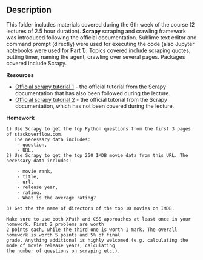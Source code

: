 ## Description
This folder includes materials covered during the 6th week of the course (2 lectures of 2.5 hour duration). **Scrapy** scraping and crawling framework was introduced following the official documentation. Sublime text editor and command prompt (directly) were used for executing the code (also Jupyter notebooks were used for Part 1). Topics covered include scraping quotes, putting timer, naming the agent, crawling over several pages. Packages covered include Scrapy.

**Resources**

- [Official scrapy tutorial 1](https://doc.scrapy.org/en/latest/intro/tutorial.html) - the official tutorial from the Scrapy documentation that has also been followed during the lecture.
- [Official scrapy tutorial 2](http://scrapy2.readthedocs.io/en/latest/intro/tutorial.html) - the official tutorial from the Scrapy documentation, which has not been covered during the lecture.

**Homework**

```
1) Use Scrapy to get the top Python questions from the first 3 pages of stackoverflow.com.
   The necessary data includes:
    - question,
    - URL.
2) Use Scrapy to get the top 250 IMDB movie data from this URL. The necessary data includes:

    - movie rank,
    - title,
    - url,
    - release year,
    - rating.
    - What is the average rating?

3) Get the the name of directors of the top 10 movies on IMDB.

Make sure to use both XPath and CSS approaches at least once in your homework. First 2 problems are worth
2 points each, while the third one is worth 1 mark. The overall homework is worth 5 points and 5% of final
grade. Anything additional is highly welcomed (e.g. calculating the mode of movie release years, calculating
the number of questions on scraping etc.).
```
